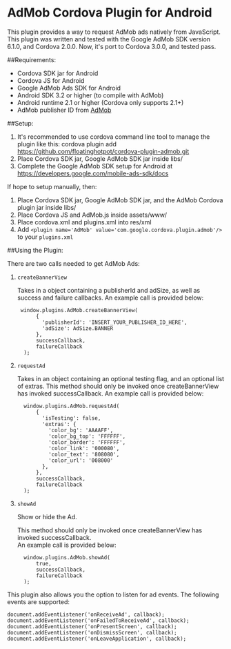 AdMob Cordova Plugin for Android
================================

This plugin provides a way to request AdMob ads natively from JavaScript.
This plugin was written and tested with the Google AdMob SDK version 6.1.0,
and Cordova 2.0.0.
Now, it's port to Cordova 3.0.0, and tested pass.

##Requirements:

- Cordova SDK jar for Android
- Cordova JS for Android
- Google AdMob Ads SDK for Android
- Android SDK 3.2 or higher (to compile with AdMob)
- Android runtime 2.1 or higher (Cordova only supports 2.1+)
- AdMob publisher ID from [AdMob](www.admob.com)

##Setup:

1. It's recommended to use cordova command line tool to manage the plugin like this:
   cordova plugin add https://github.com/floatinghotpot/cordova-plugin-admob.git
2. Place Cordova SDK jar, Google AdMob SDK jar inside libs/
3. Complete the Google AdMob SDK setup for Android at
   https://developers.google.com/mobile-ads-sdk/docs

If hope to setup manually, then:

1. Place Cordova SDK jar, Google AdMob SDK jar, and the AdMob Cordova plugin
   jar inside libs/
2. Place Cordova JS and AdMob.js inside assets/www/
3. Place cordova.xml and plugins.xml into res/xml
4. Add `<plugin name='AdMob' value='com.google.cordova.plugin.admob'/>`
   to your `plugins.xml`

##Using the Plugin:

There are two calls needed to get AdMob Ads:

1. `createBannerView`

   Takes in a object containing a publisherId and adSize, as well as success
   and failure callbacks.  An example call is provided below:

        window.plugins.AdMob.createBannerView(
             {
               'publisherId': 'INSERT_YOUR_PUBLISHER_ID_HERE',
               'adSize': AdSize.BANNER
             },
             successCallback,
             failureCallback
         );

2. `requestAd`

   Takes in an object containing an optional testing flag, and an optional
   list of extras.  This method should only be invoked once createBannerView
   has invoked successCallback.  An example call is provided below:

         window.plugins.AdMob.requestAd(
             {
               'isTesting': false,
               'extras': {
                 'color_bg': 'AAAAFF',
                 'color_bg_top': 'FFFFFF',
                 'color_border': 'FFFFFF',
                 'color_link': '000080',
                 'color_text': '808080',
                 'color_url': '008000'
               },
             },
             successCallback,
             failureCallback
         );


3. `showAd`

   Show or hide the Ad.
   
   This method should only be invoked once createBannerView has invoked successCallback.  
   An example call is provided below:

         window.plugins.AdMob.showAd( 
             true,
             successCallback,
             failureCallback
         );

This plugin also allows you the option to listen for ad events.  The following
events are supported:

    document.addEventListener('onReceiveAd', callback);
    document.addEventListener('onFailedToReceiveAd', callback);
    document.addEventListener('onPresentScreen', callback);
    document.addEventListener('onDismissScreen', callback);
    document.addEventListener('onLeaveApplication', callback);
